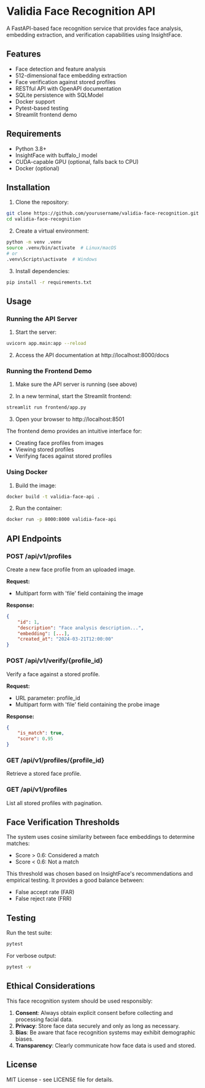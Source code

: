 # Validia Face Recognition API

A FastAPI-based face recognition service that provides face analysis, embedding extraction, and verification capabilities using InsightFace.

## Features

- Face detection and feature analysis
- 512-dimensional face embedding extraction
- Face verification against stored profiles
- RESTful API with OpenAPI documentation
- SQLite persistence with SQLModel
- Docker support
- Pytest-based testing
- Streamlit frontend demo

## Requirements

- Python 3.8+
- InsightFace with buffalo_l model
- CUDA-capable GPU (optional, falls back to CPU)
- Docker (optional)

## Installation

1. Clone the repository:
```bash
git clone https://github.com/yourusername/validia-face-recognition.git
cd validia-face-recognition
```

2. Create a virtual environment:
```bash
python -m venv .venv
source .venv/bin/activate  # Linux/macOS
# or
.venv\Scripts\activate  # Windows
```

3. Install dependencies:
```bash
pip install -r requirements.txt
```

## Usage

### Running the API Server

1. Start the server:
```bash
uvicorn app.main:app --reload
```

2. Access the API documentation at http://localhost:8000/docs

### Running the Frontend Demo

1. Make sure the API server is running (see above)

2. In a new terminal, start the Streamlit frontend:
```bash
streamlit run frontend/app.py
```

3. Open your browser to http://localhost:8501

The frontend demo provides an intuitive interface for:
- Creating face profiles from images
- Viewing stored profiles
- Verifying faces against stored profiles

### Using Docker

1. Build the image:
```bash
docker build -t validia-face-api .
```

2. Run the container:
```bash
docker run -p 8000:8000 validia-face-api
```

## API Endpoints

### POST /api/v1/profiles
Create a new face profile from an uploaded image.

**Request:**
- Multipart form with 'file' field containing the image

**Response:**
```json
{
    "id": 1,
    "description": "Face analysis description...",
    "embedding": [...],
    "created_at": "2024-03-21T12:00:00"
}
```

### POST /api/v1/verify/{profile_id}
Verify a face against a stored profile.

**Request:**
- URL parameter: profile_id
- Multipart form with 'file' field containing the probe image

**Response:**
```json
{
    "is_match": true,
    "score": 0.95
}
```

### GET /api/v1/profiles/{profile_id}
Retrieve a stored face profile.

### GET /api/v1/profiles
List all stored profiles with pagination.

## Face Verification Thresholds

The system uses cosine similarity between face embeddings to determine matches:

- Score > 0.6: Considered a match
- Score < 0.6: Not a match

This threshold was chosen based on InsightFace's recommendations and empirical testing. It provides a good balance between:
- False accept rate (FAR)
- False reject rate (FRR)

## Testing

Run the test suite:
```bash
pytest
```

For verbose output:
```bash
pytest -v
```

## Ethical Considerations

This face recognition system should be used responsibly:

1. **Consent**: Always obtain explicit consent before collecting and processing facial data.
2. **Privacy**: Store face data securely and only as long as necessary.
3. **Bias**: Be aware that face recognition systems may exhibit demographic biases.
4. **Transparency**: Clearly communicate how face data is used and stored.

## License

MIT License - see LICENSE file for details.

